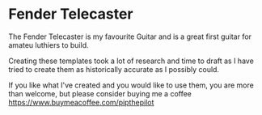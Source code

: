 # Fender Telecaster

The Fender Telecaster is my favourite Guitar and is a great first guitar for amateu luthiers to build.

Creating these templates took a lot of research and time to draft as I have tried to create them as historically accurate as I possibly could. 

If you like what I've created and you would like to use them, you are more than welcome, but please consider buying me a coffee https://www.buymeacoffee.com/pipthepilot 
